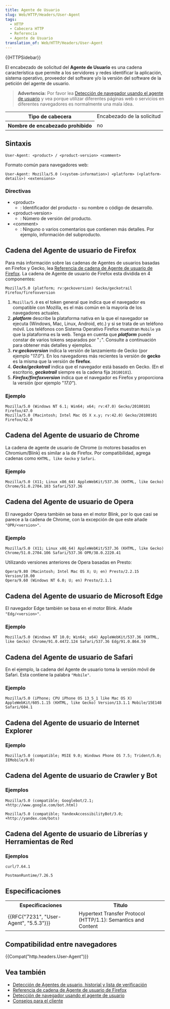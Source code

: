 ```yaml
---
title: Agente de Usuario
slug: Web/HTTP/Headers/User-Agent
tags:
  - HTTP
  - Cabecera HTTP
  - Referencia
  - Agente de Usuario
translation_of: Web/HTTP/Headers/User-Agent
---
```

{{HTTPSidebar}}

El encabezado de solicitud del **Agente de Usuario** es una cadena característica que permite a los servidores y redes identificar la aplicación, sistema operativo, proveedor del software y/o la versión del software de la petición del agente de usuario.

> **Advertencia:** Por favor lea [Detección de navegador usando el agente de usuario](/en-US/docs/Web/HTTP/Browser_detection_using_the_user_agent) y vea porque utilizar diferentes páginas web o servicios en diferentes navegadores es normalmente una mala idea.

<table class="properties">
  <tbody>
    <tr>
      <th scope="row">Tipo de cabecera</th>
      <td>Encabezado de la solicitud</td>
    </tr>
    <tr>
      <th scope="row">Nombre de encabezado prohibido</th>
      <td>no</td>
    </tr>
  </tbody>
</table>

## Sintaxis

```
User-Agent: <product> / <product-version> <comment>
```

Formato común para navegadores web:

```
User-Agent: Mozilla/5.0 (<system-information>) <platform> (<platform-details>) <extensions>
```

### Directivas

- \<product>
    - : Identificador del producto - su nombre o código de desarrollo.
- \<product-version>
    - : Número de versión del producto.
- \<comment>
    - : Ninguno o varios comentarios que contienen más detalles. Por ejemplo, información del subproducto.

## Cadena del Agente de usuario de Firefox

Para más información sobre las cadenas de Agentes de usuarios basadas en Firefox y Gecko, lea [Referencia de cadena de Agente de usuario de Firefox](es/docs/Web/HTTP/Headers/User-Agent/Firefox). La cadena de Agente de usuario de Firefox esta dividida en 4 componentes:

```
Mozilla/5.0 (platform; rv:geckoversion) Gecko/geckotrail Firefox/firefoxversion
```

1. `Mozilla/5.0` es el token general que indica que el navegador es compatible con Mozilla, es el más común en la mayoría de los navegadores actuales.
2. **_platform_** describe la plataforma nativa en la que el navegador se ejecuta (Windows, Mac, Linux, Android, etc.) y si se trata de un teléfono móvil. Los teléfonos con Sistema Operativo Firefox muestran `Mobile` ya que la plataforma es la web. Tenga en cuenta que **_platform_** puede constar de varios tokens separados por "`;`". Consulte a continuación para obtener más detalles y ejemplos.
3. **rv:_geckoversion_** indica la versión de lanzamiento de Gecko (por ejemplo "_17.0_"). En los navegadores más recientes la versión de **gecko** es la misma que la versión de **firefox**.
4. **_Gecko/geckotrail_** indica que el navegador está basado en Gecko. (En el escritorio, **_geckotrail_** siempre es la cadena fija `20100101`).
5. **_Firefox/firefoxversion_** indica que el navegador es Firefox y proporciona la versión (por ejemplo "_17.0"_).

### Ejemplo

```
Mozilla/5.0 (Windows NT 6.1; Win64; x64; rv:47.0) Gecko/20100101 Firefox/47.0
Mozilla/5.0 (Macintosh; Intel Mac OS X x.y; rv:42.0) Gecko/20100101 Firefox/42.0
```

## Cadena del Agente de usuario de Chrome

La cadena de agente de usuario de Chrome (o motores basados en Chromium/Blink) es similar a la de Firefox. Por compatibilidad, agrega cadenas como `KHTML, like Gecko` y `Safari`.

### Ejemplo

```
Mozilla/5.0 (X11; Linux x86_64) AppleWebKit/537.36 (KHTML, like Gecko) Chrome/51.0.2704.103 Safari/537.36
```

## Cadena del Agente de usuario de Opera

El navegador Opera también se basa en el motor Blink, por lo que casi se parece a la cadena de Chrome, con la excepción de que este añade `"OPR/<version>"`.

### Ejemplo

```
Mozilla/5.0 (X11; Linux x86_64) AppleWebKit/537.36 (KHTML, like Gecko) Chrome/51.0.2704.106 Safari/537.36 OPR/38.0.2220.41
```

Utilizando versiones anteriores de Opera basadas en Presto:

```
Opera/9.80 (Macintosh; Intel Mac OS X; U; en) Presto/2.2.15 Version/10.00
Opera/9.60 (Windows NT 6.0; U; en) Presto/2.1.1
```

## Cadena del Agente de usuario de Microsoft Edge

El navegador Edge también se basa en el motor Blink. Añade `"Edg/<version>"`.

### Ejemplo

```
Mozilla/5.0 (Windows NT 10.0; Win64; x64) AppleWebKit/537.36 (KHTML, like Gecko) Chrome/91.0.4472.124 Safari/537.36 Edg/91.0.864.59
```

## Cadena del Agente de usuario de Safari

En el ejemplo, la cadena del Agente de usuario toma la versión móvil de Safari. Esta contiene la palabra `"Mobile"`.

### Ejemplo

```
Mozilla/5.0 (iPhone; CPU iPhone OS 13_5_1 like Mac OS X) AppleWebKit/605.1.15 (KHTML, like Gecko) Version/13.1.1 Mobile/15E148 Safari/604.1
```

## Cadena del Agente de usuario de Internet Explorer

### Ejemplo

```
Mozilla/5.0 (compatible; MSIE 9.0; Windows Phone OS 7.5; Trident/5.0; IEMobile/9.0)
```

## Cadena del Agente de usuario de Crawler y Bot

### Ejemplos

```
Mozilla/5.0 (compatible; Googlebot/2.1; +http://www.google.com/bot.html)
```

```
Mozilla/5.0 (compatible; YandexAccessibilityBot/3.0; +http://yandex.com/bots)
```

## Cadena del Agente de usuario de Librerías y Herramientas de Red

### Ejemplos

```
curl/7.64.1
```

```
PostmanRuntime/7.26.5
```

## Especificaciones

<table class="standard-table">
 <tbody>
  <tr>
   <th scope="col">Especificaciones</th>
   <th scope="col">Título</th>
  </tr>
  <tr>
   <td>{{RFC("7231", "User-Agent", "5.5.3")}}</td>
   <td>Hypertext Transfer Protocol (HTTP/1.1): Semantics and Content</td>
  </tr>
 </tbody>
</table>

## Compatibilidad entre navegadores

<p>{{Compat("http.headers.User-Agent")}}</p>

## Vea también

- [Detección de Agentes de usuario, historial y lista de verificación](https://hacks.mozilla.org/2013/09/user-agent-detection-history-and-checklist/)
- [Referencia de cadena de Agente de usuario de Firefox](/es/docs/Web/HTTP/Headers/User-Agent/Firefox)
- [Detección de navegador usando el agente de usuario](/en-US/docs/Web/HTTP/Browser_detection_using_the_user_agent)
- [Consejos para el cliente](/en-US/docs/Web/HTTP/Client_hints)
